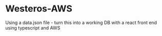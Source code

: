 # Westeros-AWS
Using a data.json file - turn this into a working DB with a react front end using typescript and AWS
